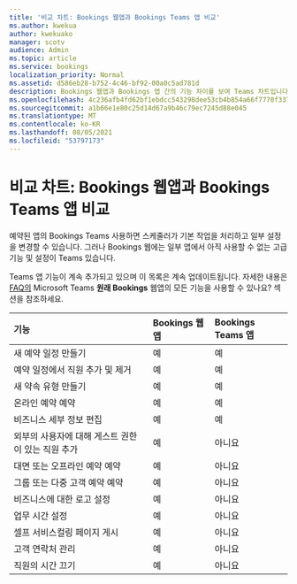 ```yaml
---
title: '비교 차트: Bookings 웹앱과 Bookings Teams 앱 비교'
ms.author: kwekua
author: kwekuako
manager: scotv
audience: Admin
ms.topic: article
ms.service: bookings
localization_priority: Normal
ms.assetid: d586eb28-b752-4c46-bf92-00a0c5ad781d
description: Bookings 웹앱과 Bookings 앱 간의 기능 차이를 보여 Teams 차트입니다.
ms.openlocfilehash: 4c236afb4fd62bf1ebdcc543298dee53cb4b854a66f7770f33724c115da70e0b
ms.sourcegitcommit: a1b66e1e80c25d14d67a9b46c79ec7245d88e045
ms.translationtype: MT
ms.contentlocale: ko-KR
ms.lasthandoff: 08/05/2021
ms.locfileid: "53797173"
---
```

# <a name="comparison-chart-bookings-web-app-vs-bookings-teams-app"></a>비교 차트: Bookings 웹앱과 Bookings Teams 앱 비교

예약된 앱의 Bookings Teams 사용하면 스케줄러가 기본 작업을 처리하고 일부 설정을 변경할 수 있습니다. 그러나 Bookings 웹에는 일부 앱에서 아직 사용할 수 없는 고급 기능 및 설정이 Teams 있습니다.

Teams 앱 기능이 계속 추가되고 있으며 이 목록은 계속 업데이트됩니다. 자세한 내용은 [FAQ의](bookings-faq.yml) Microsoft Teams **원래 Bookings** 웹앱의 모든 기능을 사용할 수 있나요? 섹션을 참조하세요.

| 기능 | Bookings 웹앱 | Bookings Teams 앱 |
|:---|:---|:---|
| 새 예약 일정 만들기 | 예 | 예 |
| 예약 일정에서 직원 추가 및 제거 | 예 | 예 |
| 새 약속 유형 만들기 | 예 | 예 |
| 온라인 예약 예약 | 예 | 예 |
| 비즈니스 세부 정보 편집 | 예 | 예 |
| 외부의 사용자에 대해 게스트 권한이 있는 직원 추가 | 예 | 아니요 |
| 대면 또는 오프라인 예약 예약 | 예 | 아니요 |
| 그룹 또는 다중 고객 예약 예약 | 예 | 아니요 |
| 비즈니스에 대한 로고 설정 | 예 | 아니요 |
| 업무 시간 설정 | 예 | 아니요 |
| 셀프 서비스컬링 페이지 게시 | 예 | 아니요 |
| 고객 연락처 관리 | 예 | 아니요 |
| 직원의 시간 끄기 | 예 | 아니요 |
